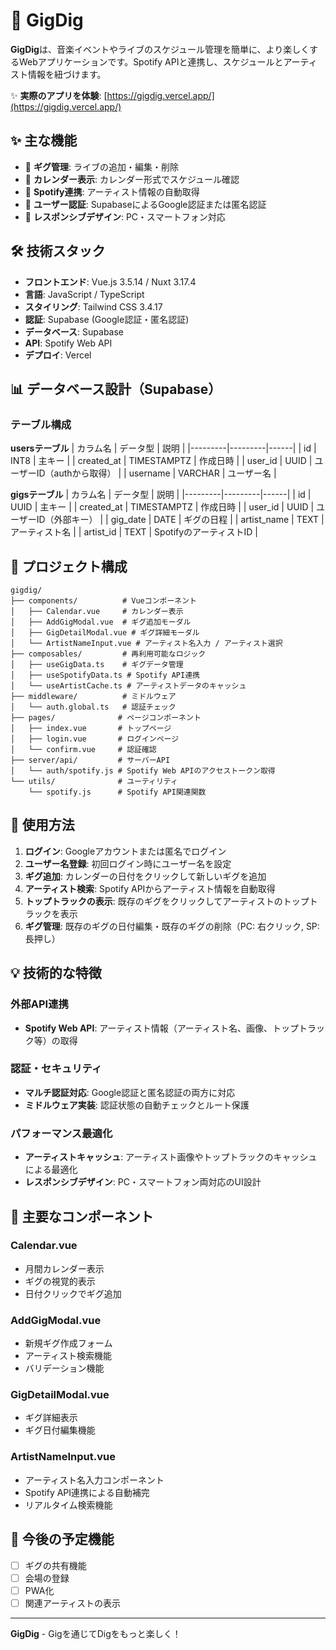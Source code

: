 # 🎵 GigDig

**GigDig**は、音楽イベントやライブのスケジュール管理を簡単に、より楽しくするWebアプリケーションです。Spotify APIと連携し、スケジュールとアーティスト情報を紐づけます。

✨ **実際のアプリを体験**: [https://gigdig.vercel.app/](https://gigdig.vercel.app/)

## ✨ 主な機能

- 🎤 **ギグ管理**: ライブの追加・編集・削除
- 📅 **カレンダー表示**: カレンダー形式でスケジュール確認
- 🎵 **Spotify連携**: アーティスト情報の自動取得
- 👤 **ユーザー認証**: SupabaseによるGoogle認証または匿名認証
- 📱 **レスポンシブデザイン**: PC・スマートフォン対応

## 🛠️ 技術スタック

- **フロントエンド**: Vue.js 3.5.14 / Nuxt 3.17.4
- **言語**: JavaScript / TypeScript
- **スタイリング**: Tailwind CSS 3.4.17
- **認証**: Supabase (Google認証・匿名認証)
- **データベース**: Supabase
- **API**: Spotify Web API
- **デプロイ**: Vercel

## 📊 データベース設計（Supabase）

### テーブル構成

**usersテーブル**
| カラム名 | データ型 | 説明 |
|---------|---------|------|
| id | INT8 | 主キー |
| created_at | TIMESTAMPTZ | 作成日時 |
| user_id | UUID | ユーザーID（authから取得） |
| username | VARCHAR | ユーザー名 |

**gigsテーブル**
| カラム名 | データ型 | 説明 |
|---------|---------|------|
| id | UUID | 主キー |
| created_at | TIMESTAMPTZ | 作成日時 |
| user_id | UUID | ユーザーID（外部キー） |
| gig_date | DATE | ギグの日程 |
| artist_name | TEXT | アーティスト名 |
| artist_id | TEXT | SpotifyのアーティストID |

## 📁 プロジェクト構成

```
gigdig/
├── components/          # Vueコンポーネント
│   ├── Calendar.vue     # カレンダー表示
│   ├── AddGigModal.vue  # ギグ追加モーダル
│   ├── GigDetailModal.vue # ギグ詳細モーダル
│   └── ArtistNameInput.vue # アーティスト名入力 / アーティスト選択
├── composables/         # 再利用可能なロジック
│   ├── useGigData.ts    # ギグデータ管理
│   ├── useSpotifyData.ts # Spotify API連携
│   └── useArtistCache.ts # アーティストデータのキャッシュ
├── middleware/          # ミドルウェア
│   └── auth.global.ts   # 認証チェック
├── pages/              # ページコンポーネント
│   ├── index.vue       # トップページ
│   ├── login.vue       # ログインページ
│   └── confirm.vue     # 認証確認
├── server/api/         # サーバーAPI
│   └── auth/spotify.js # Spotify Web APIのアクセストークン取得
└── utils/              # ユーティリティ
    └── spotify.js      # Spotify API関連関数
```

## 🎯 使用方法

1. **ログイン**: Googleアカウントまたは匿名でログイン
2. **ユーザー名登録**: 初回ログイン時にユーザー名を設定
3. **ギグ追加**: カレンダーの日付をクリックして新しいギグを追加
4. **アーティスト検索**: Spotify APIからアーティスト情報を自動取得
5. **トップトラックの表示**: 既存のギグをクリックしてアーティストのトップトラックを表示
6. **ギグ管理**: 既存のギグの日付編集・既存のギグの削除（PC: 右クリック, SP: 長押し）

## 💡 技術的な特徴

### 外部API連携
- **Spotify Web API**: アーティスト情報（アーティスト名、画像、トップトラック等）の取得

### 認証・セキュリティ
- **マルチ認証対応**: Google認証と匿名認証の両方に対応
- **ミドルウェア実装**: 認証状態の自動チェックとルート保護

### パフォーマンス最適化
- **アーティストキャッシュ**: アーティスト画像やトップトラックのキャッシュによる最適化
- **レスポンシブデザイン**: PC・スマートフォン両対応のUI設計

## 🔧 主要なコンポーネント

### Calendar.vue
- 月間カレンダー表示
- ギグの視覚的表示
- 日付クリックでギグ追加

### AddGigModal.vue
- 新規ギグ作成フォーム
- アーティスト検索機能
- バリデーション機能

### GigDetailModal.vue
- ギグ詳細表示
- ギグ日付編集機能

### ArtistNameInput.vue
- アーティスト名入力コンポーネント
- Spotify API連携による自動補完
- リアルタイム検索機能

## 🚧 今後の予定機能

- [ ] ギグの共有機能
- [ ] 会場の登録
- [ ] PWA化
- [ ] 関連アーティストの表示

---

**GigDig** - Gigを通じてDigをもっと楽しく！
